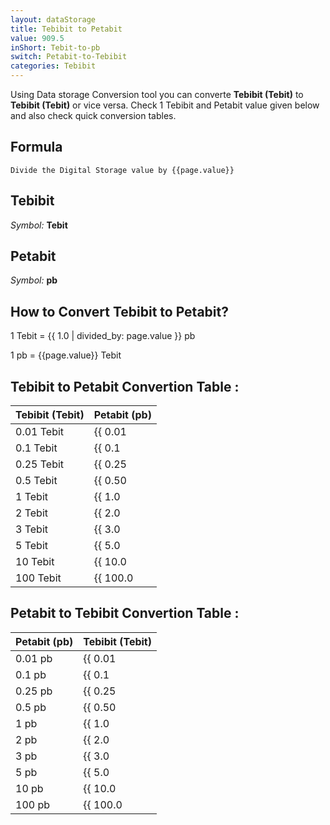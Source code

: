 ```yaml
---
layout: dataStorage
title: Tebibit to Petabit
value: 909.5
inShort: Tebit-to-pb
switch: Petabit-to-Tebibit
categories: Tebibit
---
```


Using Data storage Conversion tool you can converte **Tebibit (Tebit)** to **Tebibit (Tebit)** or vice versa. Check 1 Tebibit and Petabit value given below and also check quick conversion tables.

## Formula
`Divide the Digital Storage value by {{page.value}}`

## Tebibit
*Symbol:* **Tebit**

## Petabit
*Symbol:* **pb**

## How to Convert Tebibit to Petabit?

1 Tebit = {{ 1.0 | divided_by: page.value }} pb

1 pb = {{page.value}} Tebit


## Tebibit to Petabit Convertion Table :

| Tebibit (Tebit) | Petabit (pb) |
| ---- | ---- |
| 0.01 Tebit | {{ 0.01 | divided_by: page.value }} pb |
| 0.1 Tebit | {{ 0.1 | divided_by: page.value }} pb |
| 0.25 Tebit | {{ 0.25 | divided_by: page.value }} pb |
| 0.5 Tebit | {{ 0.50 | divided_by: page.value }} pb |
| 1 Tebit | {{ 1.0 | divided_by: page.value }} pb |
| 2 Tebit | {{ 2.0 | divided_by: page.value }} pb |
| 3 Tebit | {{ 3.0 | divided_by: page.value }} pb |
| 5 Tebit | {{ 5.0 | divided_by: page.value }} pb |
| 10 Tebit | {{ 10.0 | divided_by: page.value }} pb |
| 100 Tebit | {{ 100.0 | divided_by: page.value }} pb |

## Petabit to Tebibit Convertion Table :

| Petabit (pb) | Tebibit (Tebit) |
| ---- | ---- |
| 0.01 pb | {{ 0.01 | times: page.value }} Tebit |
| 0.1 pb | {{ 0.1 | times: page.value }} Tebit |
| 0.25 pb | {{ 0.25 | times: page.value }} Tebit |
| 0.5 pb | {{ 0.50 | times: page.value }} Tebit |
| 1 pb | {{ 1.0 | times: page.value }} Tebit |
| 2 pb | {{ 2.0 | times: page.value }} Tebit |
| 3 pb | {{ 3.0 | times: page.value }} Tebit |
| 5 pb | {{ 5.0 | times: page.value }} Tebit |
| 10 pb | {{ 10.0 | times: page.value }} Tebit |
| 100 pb | {{ 100.0 | times: page.value }} Tebit |


<script>
document.getElementById('selectInput')[15].selected = true
document.getElementById('selectOutput')[18].selected = true
</script>
